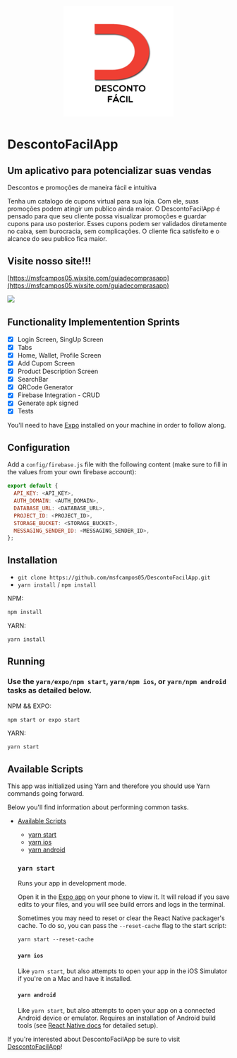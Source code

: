 <h1 align="center">
    <img alt="DescontoFacilApp" title="#delicinha" src="assets/icon.png" width="250px" />
</h1>

# DescontoFacilApp

## Um aplicativo para potencializar suas vendas

Descontos e promoções de maneira fácil e intuitiva

Tenha um catalogo de cupons virtual para sua loja. Com ele, suas promoções podem atingir um publico ainda maior. O DescontoFacilApp é pensado para que seu cliente possa visualizar promoções e guardar cupons para uso posterior. Esses cupons podem ser validados diretamente no caixa, sem burocracia, sem complicações. O cliente fica satisfeito e o alcance do seu publico fica maior. 

## Visite nosso site!!!
[https://msfcampos05.wixsite.com/guiadecomprasapp](https://msfcampos05.wixsite.com/guiadecomprasapp)

![](http://i.picasion.com/pic90/7c60b60f7840d1b3ccb97756871b8d46.gif)


## Functionality Implementention Sprints

- [x] Login Screen, SingUp Screen
- [x] Tabs
- [x] Home, Wallet, Profile Screen
- [x] Add Cupom Screen
- [x] Product Description Screen
- [x] SearchBar
- [x] QRCode Generator
- [x] Firebase Integration - CRUD
- [x] Generate apk signed
- [x] Tests

You'll need to have [Expo](https://expo.io/learn) installed on your machine in order to follow along.

## Configuration
Add a `config/firebase.js` file with the following content (make sure to fill in the values from your own firebase account):

```js
export default {
  API_KEY: <API_KEY>,
  AUTH_DOMAIN: <AUTH_DOMAIN>,
  DATABASE_URL: <DATABASE_URL>,
  PROJECT_ID: <PROJECT_ID>,
  STORAGE_BUCKET: <STORAGE_BUCKET>,
  MESSAGING_SENDER_ID: <MESSAGING_SENDER_ID>,
};
```

## Installation

- `git clone https://github.com/msfcampos05/DescontoFacilApp.git`
- `yarn install` / `npm install`

NPM:

```sh
npm install
```

YARN:

```sh
yarn install
```


## Running

### Use the `yarn/expo/npm start`, `yarn/npm ios`, or `yarn/npm android` tasks as detailed below.
NPM && EXPO:

```sh
npm start or expo start
```

YARN:

```sh
yarn start
```
  ## Available Scripts

  This app was initialized using Yarn and therefore you should use Yarn commands going forward.

Below you'll find information about performing common tasks.

* [Available Scripts](#available-scripts)
  * [yarn start](#npm-start)
  * [yarn ios](#npm-run-ios)
  * [yarn android](#npm-run-android)

  ### `yarn start`

  Runs your app in development mode.

  Open it in the [Expo app](https://expo.io) on your phone to view it. It will reload if you save edits to your files, and you will see build errors and logs in the terminal.

  Sometimes you may need to reset or clear the React Native packager's cache. To do so, you can pass the `--reset-cache` flag to the start script:

  ```
  yarn start --reset-cache
  ```

  #### `yarn ios`

  Like `yarn start`, but also attempts to open your app in the iOS Simulator if you're on a Mac and have it installed.

  #### `yarn android`

  Like `yarn start`, but also attempts to open your app on a connected Android device or emulator. Requires an installation of Android build tools (see [React Native docs](https://facebook.github.io/react-native/docs/getting-started.html) for detailed setup).


If you're interested about DescontoFacilApp be sure to visit [DescontoFacilApp](https://msfcampos05.wixsite.com/guiadecomprasapp)!

